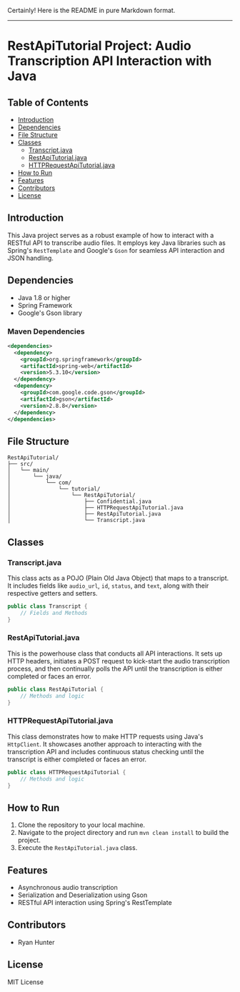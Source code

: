 Certainly! Here is the README in pure Markdown format.

---

# RestApiTutorial Project: Audio Transcription API Interaction with Java

## Table of Contents

- [Introduction](#introduction)
- [Dependencies](#dependencies)
- [File Structure](#file-structure)
- [Classes](#classes)
  - [Transcript.java](#transcriptjava)
  - [RestApiTutorial.java](#restapitutorialjava)
  - [HTTPRequestApiTutorial.java](#httprequestapitutorialjava)
- [How to Run](#how-to-run)
- [Features](#features)
- [Contributors](#contributors)
- [License](#license)

## Introduction

This Java project serves as a robust example of how to interact with a RESTful API to transcribe audio files. It employs key Java libraries such as Spring's `RestTemplate` and Google's `Gson` for seamless API interaction and JSON handling.

## Dependencies

- Java 1.8 or higher
- Spring Framework
- Google's Gson library

### Maven Dependencies

```xml
<dependencies>
  <dependency>
    <groupId>org.springframework</groupId>
    <artifactId>spring-web</artifactId>
    <version>5.3.10</version>
  </dependency>
  <dependency>
    <groupId>com.google.code.gson</groupId>
    <artifactId>gson</artifactId>
    <version>2.8.8</version>
  </dependency>
</dependencies>
```

## File Structure

```plaintext
RestApiTutorial/
├── src/
│   └── main/
│       └── java/
│           └── com/
│               └── tutorial/
│                   └── RestApiTutorial/
│                       ├── Confidential.java
│                       ├── HTTPRequestApiTutorial.java
│                       ├── RestApiTutorial.java
│                       └── Transcript.java
```

## Classes

### Transcript.java

This class acts as a POJO (Plain Old Java Object) that maps to a transcript. It includes fields like `audio_url`, `id`, `status`, and `text`, along with their respective getters and setters.

```java
public class Transcript {
    // Fields and Methods
}
```

### RestApiTutorial.java

This is the powerhouse class that conducts all API interactions. It sets up HTTP headers, initiates a POST request to kick-start the audio transcription process, and then continually polls the API until the transcription is either completed or faces an error.

```java
public class RestApiTutorial {
    // Methods and logic
}
```

### HTTPRequestApiTutorial.java

This class demonstrates how to make HTTP requests using Java's `HttpClient`. It showcases another approach to interacting with the transcription API and includes continuous status checking until the transcript is either completed or faces an error.

```java
public class HTTPRequestApiTutorial {
    // Methods and logic
}
```

## How to Run

1. Clone the repository to your local machine.
2. Navigate to the project directory and run `mvn clean install` to build the project.
3. Execute the `RestApiTutorial.java` class.

## Features

- Asynchronous audio transcription
- Serialization and Deserialization using Gson
- RESTful API interaction using Spring's RestTemplate

## Contributors

- Ryan Hunter

## License

MIT License
